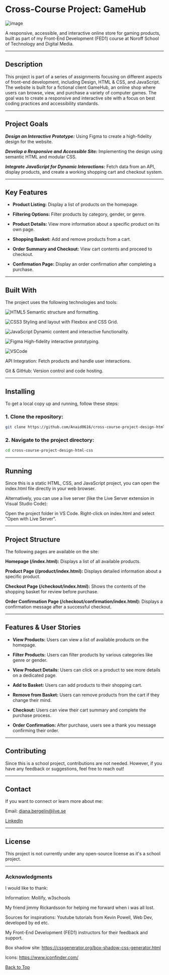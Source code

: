 # **Cross-Course Project: GameHub**
![image](https://github.com/user-attachments/assets/7c7fd573-3771-43bf-8616-cf197cb71f8b)


A responsive, accessible, and interactive online store for gaming products, built as part of my Front-End Development (FED1) course at Noroff School of Technology and Digital Media.

---

## **Description**
This project is part of a series of assignments focusing on different aspects of front-end development, including Design, HTML & CSS, and JavaScript. The website is built for a fictional client GameHub, an online shop where users can browse, view, and purchase a variety of computer games. The goal was to create a responsive and interactive site with a focus on best coding practices and accessibility standards.

---

## **Project Goals**
***Design an Interactive Prototype:*** Using Figma to create a high-fidelity design for the website.

***Develop a Responsive and Accessible Site:*** Implementing the design using semantic HTML and modular CSS.

***Integrate JavaScript for Dynamic Interactions:*** Fetch data from an API, display products, and create a working shopping cart and checkout system.

---

## **Key Features**
- **Product Listing:** Display a list of products on the homepage.

- **Filtering Options:** Filter products by category, gender, or genre.

- **Product Details:** View more information about a specific product on its own page.

- **Shopping Basket:** Add and remove products from a cart.

- **Order Summary and Checkout:** View cart contents and proceed to checkout.

- **Confirmation Page:** Display an order confirmation after completing a purchase.

---

## **Built With**
The project uses the following technologies and tools:

 ![HTML5](https://img.shields.io/badge/-HTML5-E34F26?logo=html5&logoColor=white&style=for-the-badge) Semantic structure and formatting.
 
 ![CSS3](https://img.shields.io/badge/-CSS3-1572B6?logo=css3&logoColor=white&style=for-the-badge) Styling and layout with Flexbox and CSS Grid.
 
![JavaScript](https://img.shields.io/badge/-JavaScript-F7DF1E?logo=javascript&logoColor=black&style=for-the-badge) Dynamic content and interactive functionality.

 ![Figma](https://img.shields.io/badge/-Figma-F24E1E?logo=figma&logoColor=white&style=for-the-badge) High-fidelity interactive prototyping.
 
  ![VSCode](https://img.shields.io/badge/-VSCode-007ACC?logo=visual-studio-code&logoColor=white&style=for-the-badge)

  API Integration: Fetch products and handle user interactions.
  
Git & GitHub: Version control and code hosting.

---

## **Installing**
To get a local copy up and running, follow these steps:

### **1. Clone the repository:**
```bash
git clone https://github.com/Anaid0616/cross-course-project-design-html-css.git
```

### **2. Navigate to the project directory:**
```bash
cd cross-course-project-design-html-css
```

---

## **Running**
Since this is a static HTML, CSS, and JavaScript project, you can open the index.html file directly in your web browser.

Alternatively, you can use a live server (like the Live Server extension in Visual Studio Code):

Open the project folder in VS Code.
Right-click on index.html and select "Open with Live Server".

---

## **Project Structure**
The following pages are available on the site:

**Homepage (/index.html):** Displays a list of all available products.

**Product Page (/product/index.html):** Displays detailed information about a specific product.

**Checkout Page (/checkout/index.html):** Shows the contents of the shopping basket for review before purchase.

**Order Confirmation Page (/checkout/confirmation/index.html):** Displays a confirmation message after a successful checkout.

---

## **Features & User Stories**

- **View Products:** Users can view a list of available products on the homepage.

- **Filter Products:** Users can filter products by various categories like genre or gender.

- **View Product Details:** Users can click on a product to see more details on a dedicated page.

- **Add to Basket:** Users can add products to their shopping cart.

- **Remove from Basket:** Users can remove products from the cart if they change their mind.

- **Checkout:** Users can view their cart summary and complete the purchase process.

- **Order Confirmation:** After purchase, users see a thank you message confirming their order.

---

## **Contributing**
Since this is a school project, contributions are not needed. However, if you have any feedback or suggestions, feel free to reach out!

---

## **Contact**
If you want to connect or learn more about me:

Email: diana.bergelin@live.se

 [LinkedIn](https://www.linkedin.com/in/diana-b-4209a72ba/)

---

## **License**
This project is not currently under any open-source license as it's a school project.

---

### **Acknowledgments**
I would like to thank:

Information: Mollify, w3schools

My friend jimmy Rickardsson for helping me forward when i was all lost.

Sources for inspirations: Youtube tutorials from Kevin Powell, Web Dev, developed by ed etc. 

My Front-End Development (FED1) instructors for their feedback and support.

Box shadow site: https://cssgenerator.org/box-shadow-css-generator.html 

Icons: https://www.iconfinder.com/ 

[Back to Top](#FED1-Project-Exam-1)
